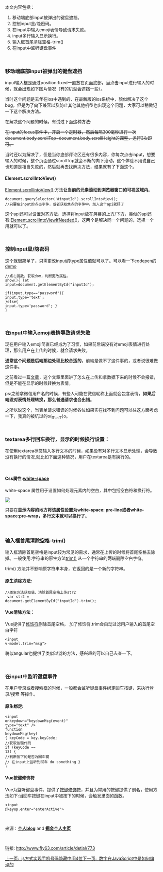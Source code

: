 本文内容包括：</h2><ol><li>移动端底部input被弹出的键盘遮挡。</li><li>控制input显/隐密码。</li><li>在input中输入emoji表情导致请求失败。</li><li>input多行输入显示换行。</li><li>输入框首尾清除空格-trim()</li><li>在input中监听键盘事件</li></ol><p><br></p><h3 id="移动端底部input被弹出的键盘遮挡">移动端底部input被弹出的键盘遮挡</h3><p>input输入框是通过position:fixed一直放在页面底部，当点击input进行输入的时候，就会出现如下图片情况（有的机型会遮挡一些）。</p><p>当时这个问题是去年在ios中遇到的，在最新版的ios系统中，貌似解决了这个bug，但是为了向下兼容以及防止其他其他机型也出现这个问题，大家可以稍微记一下这个解决方法。</p><p>在解决这个问题的时候，有试过下面这种方法:</p><p><del>在input的focus事件中，开启一个定时器，然后每隔300毫秒进行一次document.body.scrollTop=document.body.scrollHeight的调整，运行3次即可。</del></p><p>当时还以为解决了，但是当你底部评论区还有很多内容，你每次点击input，想要输入的时候，整个页面通过scrollTop就会不断的向下滚动，这个体验不用说自己也知道是相当失败的，然后就再去找解决方法，结果就有了下面这个。</p><h4 id="Element-scrollIntoView"><a rel="nofollow" target="_blank" href="http://obkoro1.com/2018/05/12/%E5%85%B3%E4%BA%8Einput%E7%9A%84%E4%B8%80%E4%BA%9B%E9%97%AE%E9%A2%98%E8%A7%A3%E5%86%B3%E6%96%B9%E6%B3%95%E5%88%86%E4%BA%AB/#Element-scrollIntoView" title="Element.scrollIntoView()"></a>Element.scrollIntoView()</h4><p><a rel="nofollow" target="_blank" href="https://developer.mozilla.org/zh-CN/docs/Web/API/Element/scrollIntoView">Element.scrollIntoView()</a>:方法<strong>让当前的元素滚动到浏览器窗口的可视区域内</strong>。</p><pre><code class="hljs javascript"><span class="hljs-built_in">document</span>.querySelector(<span class="hljs-string">'#inputId'</span>).scrollIntoView();
<span class="hljs-comment">//只要在input的点击事件，或者获取焦点的事件中，加入这个api就好了</span>
</code></pre><p>这个api还可以设置对齐方法，选择将input放在屏幕的上方/下方，类似的api还有:<a rel="nofollow" target="_blank" href="https://developer.mozilla.org/zh-CN/docs/Web/API/Element/scrollIntoViewIfNeeded">Element.scrollIntoViewIfNeeded()</a>，这两个是解决同一个问题的，选择一个用就可以了。</p><p><br></p><h3 id="控制input显-隐密码"><a rel="nofollow" target="_blank" href="http://obkoro1.com/2018/05/12/%E5%85%B3%E4%BA%8Einput%E7%9A%84%E4%B8%80%E4%BA%9B%E9%97%AE%E9%A2%98%E8%A7%A3%E5%86%B3%E6%96%B9%E6%B3%95%E5%88%86%E4%BA%AB/#控制input显-隐密码" title="控制input显/隐密码"></a>控制input显/隐密码</h3><p>这个就很简单了，只需更改input的type属性值就可以了。可以看一下codepen的<a rel="nofollow" target="_blank" href="https://codepen.io/OBKoro1/pen/VxxgyG">demo</a></p><pre><code class="hljs javascript"><span class="hljs-comment">//点击函数，获取dom，判断更改属性。</span>
show(){
    <span class="hljs-keyword">let</span> input=<span class="hljs-built_in">document</span>.getElementById(<span class="hljs-string">"inputId"</span>);  
    <span class="hljs-keyword">if</span>(input.type==<span class="hljs-string">"password"</span>){ 
      input.type=<span class="hljs-string">'text'</span>;
    }<span class="hljs-keyword">else</span>{
      input.type=<span class="hljs-string">'password'</span>;
    } 
}</code></pre><p><br></p><h3 id="在input中输入emoji表情导致请求失败">在input中输入emoji表情导致请求失败</h3><p>现在用户输入emoji简直已经成为了习惯，如果前后端没有对emoji表情进行处理，那么用户在上传的时候，就会请求失败。</p><p><strong>通常这个问题是后端那边处理比较合适的</strong>，前端是做不了这件事的，或者说很难做这件事。</p><p>之前看过一篇<a rel="nofollow" target="_blank" href="https://www.bbsmax.com/A/nAJvkxjY5r/">文章</a>，这个文章里面讲了怎么在上传和拿数据下来的时候不会报错，但是不能在显示的时候转换为表情。</p><p>ps:之前拿微信用户名的时候，有些人可能在微信昵称上面就会包含表情，<strong>如果后端没对表情处理转换，那么普通请求也会出错</strong>。</p><p>之所以说这个，当表单请求错误的时候各位如果实在找不到问题可以往这方面考虑一下，我真的被坑过的o(╥﹏╥)o。</p><p><br></p><h3 id="textarea多行回车换行，显示的时候换行设置：">textarea多行回车换行，显示的时候换行设置：</h3><p>在使用textarea标签输入多行文本的时候，如果没有对多行文本显示处理，会导致没有换行的情况,就比如下面这种情况，用户在textarea是有换行的。</p><p><br></p><h4 id="Css属性-white-space"><a rel="nofollow" target="_blank" href="http://obkoro1.com/2018/05/12/%E5%85%B3%E4%BA%8Einput%E7%9A%84%E4%B8%80%E4%BA%9B%E9%97%AE%E9%A2%98%E8%A7%A3%E5%86%B3%E6%96%B9%E6%B3%95%E5%88%86%E4%BA%AB/#Css属性-white-space" title="Css属性:white-space"></a>Css属性:<a rel="nofollow" target="_blank" href="http://www.w3school.com.cn/cssref/pr_text_white-space.asp">white-space</a></h4><p>white-space 属性用于设置如何处理元素内的空白，其中包括空白符和换行符。</p><p><img src="http://api.fly63.com/vue_blog/public/Uploads/20180516/5afb887fdb4ca.jpg" style="max-width:100%;"><br></p><p>只要在<strong>显示内容的地方将该属性设置为white-space: pre-line或者white-space:pre-wrap，多行文本就可以换行了</strong>。</p><h4 id="设置之后，显示效果："><br><a rel="nofollow" target="_blank" href="http://obkoro1.com/2018/05/12/%E5%85%B3%E4%BA%8Einput%E7%9A%84%E4%B8%80%E4%BA%9B%E9%97%AE%E9%A2%98%E8%A7%A3%E5%86%B3%E6%96%B9%E6%B3%95%E5%88%86%E4%BA%AB/#设置之后，显示效果：" title="设置之后，显示效果："></a></h4><h3 id="输入框首尾清除空格-trim"><a rel="nofollow" target="_blank" href="http://obkoro1.com/2018/05/12/%E5%85%B3%E4%BA%8Einput%E7%9A%84%E4%B8%80%E4%BA%9B%E9%97%AE%E9%A2%98%E8%A7%A3%E5%86%B3%E6%96%B9%E6%B3%95%E5%88%86%E4%BA%AB/#输入框首尾清除空格-trim" title="输入框首尾清除空格-trim()"></a>输入框首尾清除空格-trim()</h3><p>输入框清除首尾空格是input较为常见的需求，通常在上传的时候将首尾空格去除掉。一般使用:字符串的原生方法<a rel="nofollow" target="_blank" href="https://developer.mozilla.org/zh-CN/docs/Web/JavaScript/Reference/Global_Objects/String/Trim">trim()</a>&nbsp;从一个字符串的两端删除空白字符。</p><p>trim() 方法并不影响原字符串本身，它返回的是一个新的字符串。</p><h4 id="原生清除方法"><a rel="nofollow" target="_blank" href="http://obkoro1.com/2018/05/12/%E5%85%B3%E4%BA%8Einput%E7%9A%84%E4%B8%80%E4%BA%9B%E9%97%AE%E9%A2%98%E8%A7%A3%E5%86%B3%E6%96%B9%E6%B3%95%E5%88%86%E4%BA%AB/#原生清除方法" title="原生清除方法:"></a>原生清除方法:</h4><pre><code class="hljs javascript"><span class="hljs-comment">//原生方法获取值，清除首尾空格上传str2 </span>
<span class="hljs-keyword">var</span> str2 = <span class="hljs-built_in">document</span>.getElementById(<span class="hljs-string">"inputId"</span>).trim();
</code></pre><h4 id="Vue清除方法："><a rel="nofollow" target="_blank" href="http://obkoro1.com/2018/05/12/%E5%85%B3%E4%BA%8Einput%E7%9A%84%E4%B8%80%E4%BA%9B%E9%97%AE%E9%A2%98%E8%A7%A3%E5%86%B3%E6%96%B9%E6%B3%95%E5%88%86%E4%BA%AB/#Vue清除方法：" title="Vue清除方法："></a>Vue清除方法：</h4><p>Vue提供了<a rel="nofollow" target="_blank" href="https://cn.vuejs.org/v2/guide/forms.html#trim">修饰符</a>删除首尾空格， 加了修饰符.trim会自动过滤用户输入的首尾空白字符</p><pre><code class="hljs xml"><span class="hljs-tag">&lt;<span class="hljs-name">input</span> <span class="hljs-attr">v-model.trim</span>=<span class="hljs-string">"msg"</span>&gt;</span>
</code></pre><p>貌似angular也提供了类似过滤的方法，感兴趣的可以自己去查一下。</p><p><br></p><h3 id="在input中监听键盘事件">在input中监听键盘事件</h3><p>在用户登录或者搜索框的时候，一般都会监听键盘事件绑定回车按键，来执行登录/搜索 等操作。</p><h4 id="原生绑定"><a rel="nofollow" target="_blank" href="http://obkoro1.com/2018/05/12/%E5%85%B3%E4%BA%8Einput%E7%9A%84%E4%B8%80%E4%BA%9B%E9%97%AE%E9%A2%98%E8%A7%A3%E5%86%B3%E6%96%B9%E6%B3%95%E5%88%86%E4%BA%AB/#原生绑定" title="原生绑定:"></a>原生绑定:</h4><pre><code class="hljs php">&lt;input onkeydown=<span class="hljs-string">"keydownMsg(event)"</span> type=<span class="hljs-string">"text"</span> /&gt;
<span class="hljs-function"><span class="hljs-keyword">function</span> <span class="hljs-title">keydownMsg</span><span class="hljs-params">(key)</span> </span>{
       keyCode = key.keyCode; <span class="hljs-comment">//获取按键代码</span>
       <span class="hljs-keyword">if</span> (keyCode == <span class="hljs-number">13</span>) {  <span class="hljs-comment">//判断按下的是否为回车键</span>
           <span class="hljs-comment">// 在input上监听到回车 do something</span>
       }
   }
</code></pre><h4 id="Vue按键修饰符"><a rel="nofollow" target="_blank" href="http://obkoro1.com/2018/05/12/%E5%85%B3%E4%BA%8Einput%E7%9A%84%E4%B8%80%E4%BA%9B%E9%97%AE%E9%A2%98%E8%A7%A3%E5%86%B3%E6%96%B9%E6%B3%95%E5%88%86%E4%BA%AB/#Vue按键修饰符" title="Vue按键修饰符"></a>Vue按键修饰符</h4><p>Vue为监听键盘事件，提供了<a rel="nofollow" target="_blank" href="https://cn.vuejs.org/v2/guide/events.html#%E6%8C%89%E9%94%AE%E4%BF%AE%E9%A5%B0%E7%AC%A6">按键修饰符</a>，并且为常用的按键提供了别名，使用方法如下:当回车按键在input中被按下的时候，会触发里面的函数。</p><p><a rel="nofollow" target="_blank" id="more"></a></p><pre><code class="hljs css">&lt;<span class="hljs-selector-tag">input</span> @<span class="hljs-keyword">keyup</span>.<span class="hljs-keyword">enter</span>="<span class="hljs-keyword">enterActive</span>"&gt;</code></pre><p><br></p><p>来源：<strong><a rel="nofollow" target="_blank" href="http://obkoro1.com/">个人blog</a></strong>&nbsp;and&nbsp;<strong><a rel="nofollow" target="_blank" href="https://juejin.im/user/58714f0eb123db4a2eb95372">掘金个人主页</a></strong></p><p><br></p><p>链接: <a href="http://www.fly63.com/article/detial/773" target="_self">http://www.fly63.com/article/detial/773</a></p><p></p></div><div class="defpage" data-v-61d5a382=""><a href="/article/detial/774" class="ellipsis" data-v-61d5a382=""><span data-v-61d5a382="">上一页: &nbsp;</span><span data-v-61d5a382="">js方式实现手机号码隐藏中间4位</span></a><a href="/article/detial/772" class="ellipsis" data-v-61d5a382=""><span data-v-61d5a382="">下一页: &nbsp;</span><span data-v-61d5a382="">数字在JavaScript中是如何编译的</span></a></div><div class="ad_banner pc_ad" data-v-61d5a382=""><!----><div id="center_two" class="baiduad"></div><!----><!----></div><div class="ad_banner m_ad" data-v-61d5a382=""><!----><div id="m_center_two" class="baiduad"></div><!----><!----></div></div>
